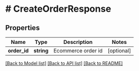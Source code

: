 # # CreateOrderResponse

## Properties

Name | Type | Description | Notes
------------ | ------------- | ------------- | -------------
**order_id** | **string** | Ecommerce order id | [optional] 

[[Back to Model list]](../../README.md#documentation-for-models) [[Back to API list]](../../README.md#documentation-for-api-endpoints) [[Back to README]](../../README.md)



